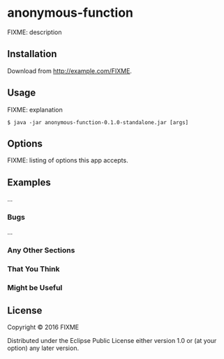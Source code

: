 # anonymous-function

FIXME: description

## Installation

Download from http://example.com/FIXME.

## Usage

FIXME: explanation

    $ java -jar anonymous-function-0.1.0-standalone.jar [args]

## Options

FIXME: listing of options this app accepts.

## Examples

...

### Bugs

...

### Any Other Sections
### That You Think
### Might be Useful

## License

Copyright © 2016 FIXME

Distributed under the Eclipse Public License either version 1.0 or (at
your option) any later version.
